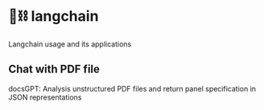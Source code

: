 # 🦜⛓️ langchain
Langchain usage and its applications


## Chat with PDF file
docsGPT: Analysis unstructured PDF files and return panel specification in JSON representations
